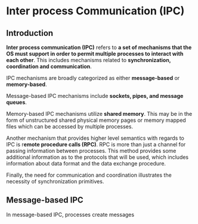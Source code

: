 # Inter process Communication (IPC)

## Introduction

**Inter process communication (IPC)** refers to **a set of mechanisms that the OS must support in order to permit multiple processes to interact with each other**. This includes mechanisms related to **synchronization, coordination and communication**.

IPC mechanisms are broadly categorized as either **message-based** or **memory-based**. 

Message-based IPC mechanisms include **sockets, pipes, and message queues**.

Memory-based IPC mechanisms utilize **shared memory**. This may be in the form of unstructured shared physical memory pages or memory mapped files which can be accessed by multiple processes.

Another mechanism that provides higher level semantics with regards to IPC is r**emote procedure calls (RPC)**. RPC is more than just a channel for passing information between processes. This method provides some additional information as to the protocols that will be used, which includes information about data format and the data exchange procedure.

Finally, the need for communication and coordination illustrates the necessity of synchronization primitives.

## Message-based IPC

In message-based IPC, processes create messages